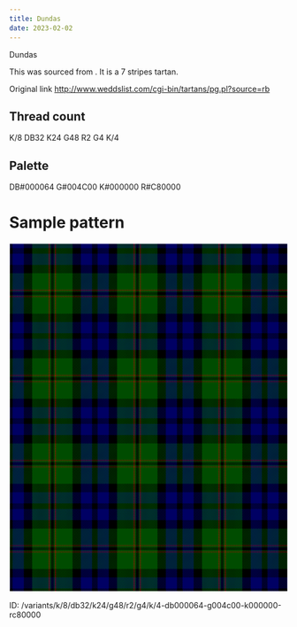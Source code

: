```yaml
---
title: Dundas
date: 2023-02-02
---
```

Dundas

This was sourced from <no value>.  It is a 7 stripes tartan.

Original link http://www.weddslist.com/cgi-bin/tartans/pg.pl?source=rb

## Thread count
K/8 DB32 K24 G48 R2 G4 K/4

## Palette
DB#000064 G#004C00 K#000000 R#C80000

# Sample pattern

![Tartan detail](tartan.png "K/8 DB32 K24 G48 R2 G4 K/4 tartan")

ID: /variants/k/8/db32/k24/g48/r2/g4/k/4-db000064-g004c00-k000000-rc80000